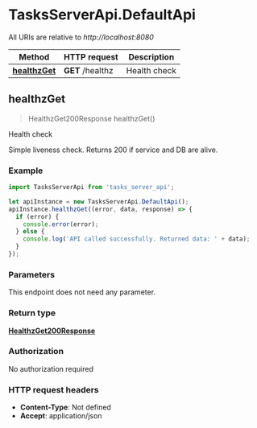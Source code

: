# TasksServerApi.DefaultApi

All URIs are relative to *http://localhost:8080*

Method | HTTP request | Description
------------- | ------------- | -------------
[**healthzGet**](DefaultApi.md#healthzGet) | **GET** /healthz | Health check



## healthzGet

> HealthzGet200Response healthzGet()

Health check

Simple liveness check. Returns 200 if service and DB are alive.

### Example

```javascript
import TasksServerApi from 'tasks_server_api';

let apiInstance = new TasksServerApi.DefaultApi();
apiInstance.healthzGet((error, data, response) => {
  if (error) {
    console.error(error);
  } else {
    console.log('API called successfully. Returned data: ' + data);
  }
});
```

### Parameters

This endpoint does not need any parameter.

### Return type

[**HealthzGet200Response**](HealthzGet200Response.md)

### Authorization

No authorization required

### HTTP request headers

- **Content-Type**: Not defined
- **Accept**: application/json

